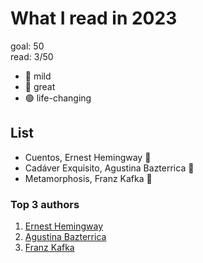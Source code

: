 # What I read in 2023

goal: 50 \
read: 3/50

- 🔴 mild
- 🔵 great
- 🟢 life-changing

## List

- Cuentos, Ernest Hemingway 🔵
- Cadáver Exquisito, Agustina Bazterrica 🔵
- Metamorphosis, Franz Kafka 🔴

### Top 3 authors

1. [Ernest Hemingway](https://www.goodreads.com/author/show/1455.Ernest_Hemingway)
1. [Agustina Bazterrica](https://www.goodreads.com/author/show/17772202.Agustina_Bazterrica)
2. [Franz Kafka](https://www.goodreads.com/author/show/5223.Franz_Kafka?from_search=true&from_srp=true)
